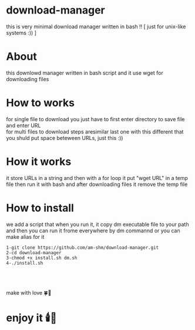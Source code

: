 # download-manager
this is very minimal download manager written in bash !! [ just for unix-like systems :)) ]

# About
this downlowd manager written in bash script and it use wget for downloading files

# How to works
for single file to download you just have to first enter directory to save file and enter URL<br>
for multi files to download steps aresimilar last one with this different that you shuld put space beteween URLs, just this :))

# How it works
it store URLs in a string and then with a for loop it put "wget URL" in a temp file then run it with bash and after downloading files it remove the temp file 

# How to install
we add a script that when you run it, it copy dm executable file to your path and then you can run it frome everywhere by dm commannd or you can make alias for it

    1-git clone https://github.com/am-shm/download-manager.git
    2-cd download-manager
    3-chmod +x install.sh dm.sh
    4-./install.sh
  

<br><br><br>
make with love 🍀💝 <br>
<h1>enjoy it 🕯️🍬</h1>
